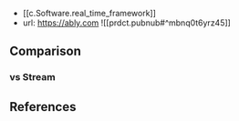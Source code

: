 
- [[c.Software.real_time_framework]]
- url: https://ably.com
![[prdct.pubnub#^mbnq0t6yrz45]]

## Comparison

### vs Stream



## References

[^1]: https://ably.com/compare/getstream-vs-ably